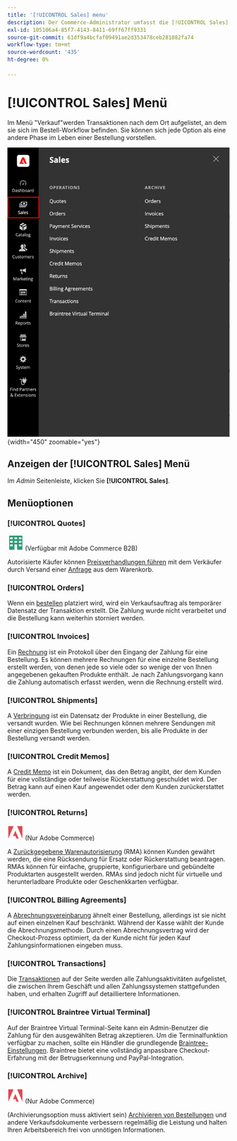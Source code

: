 ```yaml
---
title: '[!UICONTROL Sales] menu'
description: Der Commerce-Administrator umfasst die [!UICONTROL Sales] -Menü, das den Zugriff auf Tools für die Arbeit mit Bestellungen ermöglicht, je nachdem, wo sie sich im Workflow befinden.
exl-id: 105106a4-85f7-4143-8411-69ff67ff9331
source-git-commit: 61df9a4bcfaf09491ae2d353478ceb281082fa74
workflow-type: tm+mt
source-wordcount: '435'
ht-degree: 0%

---
```


# [!UICONTROL Sales] Menü

Im Menü &quot;Verkauf&quot;werden Transaktionen nach dem Ort aufgelistet, an dem sie sich im Bestell-Workflow befinden. Sie können sich jede Option als eine andere Phase im Leben einer Bestellung vorstellen.

![Verkaufsmenü](./assets/admin-menu-sales.png){width="450" zoomable="yes"}

## Anzeigen der [!UICONTROL Sales] Menü

Im _Admin_ Seitenleiste, klicken Sie **[!UICONTROL Sales]**.

## Menüoptionen

### [!UICONTROL Quotes]

![Adobe Commerce B2B](../assets/b2b.svg) (Verfügbar mit Adobe Commerce B2B)

Autorisierte Käufer können [Preisverhandlungen führen](../b2b/quotes.md) mit dem Verkäufer durch Versand einer [Anfrage](../b2b/quote-request.md) aus dem Warenkorb.

### [!UICONTROL Orders]

Wenn ein [bestellen](orders.md) platziert wird, wird ein Verkaufsauftrag als temporärer Datensatz der Transaktion erstellt. Die Zahlung wurde nicht verarbeitet und die Bestellung kann weiterhin storniert werden.

### [!UICONTROL Invoices]

Ein [Rechnung](invoices.md) ist ein Protokoll über den Eingang der Zahlung für eine Bestellung. Es können mehrere Rechnungen für eine einzelne Bestellung erstellt werden, von denen jede so viele oder so wenige der von Ihnen angegebenen gekauften Produkte enthält. Je nach Zahlungsvorgang kann die Zahlung automatisch erfasst werden, wenn die Rechnung erstellt wird.

### [!UICONTROL Shipments]

A [Verbringung](shipments.md) ist ein Datensatz der Produkte in einer Bestellung, die versandt wurden. Wie bei Rechnungen können mehrere Sendungen mit einer einzigen Bestellung verbunden werden, bis alle Produkte in der Bestellung versandt werden.

### [!UICONTROL Credit Memos]

A [Credit Memo](credit-memos.md) ist ein Dokument, das den Betrag angibt, der dem Kunden für eine vollständige oder teilweise Rückerstattung geschuldet wird. Der Betrag kann auf einen Kauf angewendet oder dem Kunden zurückerstattet werden.

### [!UICONTROL Returns]

![Adobe Commerce](../assets/adobe-logo.svg) (Nur Adobe Commerce)

A [Zurückgegebene Warenautorisierung](returns.md) (RMA) können Kunden gewährt werden, die eine Rücksendung für Ersatz oder Rückerstattung beantragen. RMAs können für einfache, gruppierte, konfigurierbare und gebündelte Produktarten ausgestellt werden. RMAs sind jedoch nicht für virtuelle und herunterladbare Produkte oder Geschenkkarten verfügbar.

### [!UICONTROL Billing Agreements]

A [Abrechnungsvereinbarung](paypal-billing-agreements.md) ähnelt einer Bestellung, allerdings ist sie nicht auf einen einzelnen Kauf beschränkt. Während der Kasse wählt der Kunde die Abrechnungsmethode. Durch einen Abrechnungsvertrag wird der Checkout-Prozess optimiert, da der Kunde nicht für jeden Kauf Zahlungsinformationen eingeben muss.

### [!UICONTROL Transactions]

Die [Transaktionen](transactions.md) auf der Seite werden alle Zahlungsaktivitäten aufgelistet, die zwischen Ihrem Geschäft und allen Zahlungssystemen stattgefunden haben, und erhalten Zugriff auf detailliertere Informationen.

### [!UICONTROL Braintree Virtual Terminal]

Auf der Braintree Virtual Terminal-Seite kann ein Admin-Benutzer die Zahlung für den ausgewählten Betrag akzeptieren. Um die Terminalfunktion verfügbar zu machen, sollte ein Händler die grundlegende [Braintree-Einstellungen](braintree.md). Braintree bietet eine vollständig anpassbare Checkout-Erfahrung mit der Betrugserkennung und PayPal-Integration.

### [!UICONTROL Archive]

![Adobe Commerce](../assets/adobe-logo.svg) (Nur Adobe Commerce)

(Archivierungsoption muss aktiviert sein) [Archivieren von Bestellungen](order-archive.md) und andere Verkaufsdokumente verbessern regelmäßig die Leistung und halten Ihren Arbeitsbereich frei von unnötigen Informationen.
